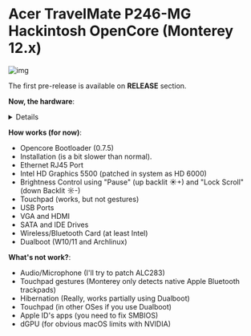# Acer TravelMate P246-MG Hackintosh OpenCore (Monterey 12.x)

![img](https://i.imgur.com/JuBncyJ.png)

The first pre-release is available on **RELEASE** section.

**Now, the hardware**:

<details>

Hardware | Model
--- |:--:
CPU | i7 5500U 2 Cores/4 Threads@2,4Ghz
iGPU| Intel HD Graphics 5500
Audio Card | Realtek ALC283
dGPU | NVIDIA GeForce 820M (Not supported on MacOS)
WLAN Card | Intel Dual Band AC 3160 (From E5-471G)
Ethernet | Realtek RTL8111
---

</details>

**How works (for now)**:
- Opencore Bootloader (0.7.5)
- Installation (is a bit slower than normal).
- Ethernet RJ45 Port
- Intel HD Graphics 5500 (patched in system as HD 6000)
- Brightness Control using "Pause" (up backlit ☀+) and "Lock Scroll" (down Backlit ☼-)
- Touchpad (works, but not gestures)
- USB Ports
- VGA and HDMI
- SATA and IDE Drives
- Wireless/Bluetooth Card (at least Intel)
- Dualboot (W10/11 and Archlinux)

**What's not work?**:
- Audio/Microphone (I'll try to patch ALC283)
- Touchpad gestures (Monterey only detects native Apple Bluetooth trackpads)
- Hibernation (Really, works partially using Dualboot)
- Touchpad (in other OSes if you use Dualboot)
- Apple ID's apps (you need to fix SMBIOS)
- dGPU (for obvious macOS limits with NVIDIA)
 
